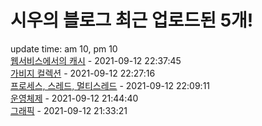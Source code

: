 # 시우의 블로그 최근 업로드된 5개!<br>

update time: am 10, pm 10<br>[웹서비스에서의 캐시](https://velog.io/@dev_shu/%EC%9B%B9%EC%84%9C%EB%B9%84%EC%8A%A4%EC%97%90%EC%84%9C%EC%9D%98-%EC%BA%90%EC%8B%9C) - 2021-09-12 22:37:45<br>
[가비지 컬렉션](https://velog.io/@dev_shu/%EA%B0%80%EB%B9%84%EC%A7%80-%EC%BB%AC%EB%A0%89%EC%85%98) - 2021-09-12 22:27:16<br>
[프로세스, 스레드, 멀티스레드](https://velog.io/@dev_shu/%ED%94%84%EB%A1%9C%EC%84%B8%EC%8A%A4-%EC%8A%A4%EB%A0%88%EB%93%9C-%EB%A9%80%ED%8B%B0%EC%8A%A4%EB%A0%88%EB%93%9C) - 2021-09-12 22:09:11<br>
[운영체제](https://velog.io/@dev_shu/%EC%9A%B4%EC%98%81%EC%B2%B4%EC%A0%9C) - 2021-09-12 21:44:40<br>
[그래픽](https://velog.io/@dev_shu/%EA%B7%B8%EB%9E%98%ED%94%BD) - 2021-09-12 21:33:21<br>
